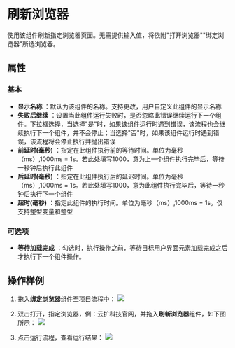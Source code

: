 # 刷新浏览器

使用该组件刷新指定浏览器页面。无需提供输入值，将依附&quot;打开浏览器&quot;&quot;绑定浏览器&quot;所选浏览器。


## 属性
### 基本
- **显示名称** ：默认为该组件的名称。支持更改，用户自定义此组件的显示名称
- **失败后继续** ：设置当此组件运行失败时，是否忽略此错误继续运行下一个组件。下拉框选择，当选择"是"时，如果该组件运行时遇到错误，该流程也会继续执行下一个组件，并不会停止；当选择"否"时，如果该组件运行时遇到错误，该流程将会停止执行并抛出错误
- **前延时(毫秒)** ：指定在此组件执行前的等待时间。单位为毫秒（ms）,1000ms = 1s。若此处填写1000，意为上一个组件执行完毕后，等待一秒钟后执行此组件
- **后延时(毫秒)** ：指定在此组件执行后的延迟时间。单位为毫秒（ms）,1000ms = 1s。若此处填写1000，意为此组件执行完毕后，等待一秒钟后执行下一个组件
- **超时(毫秒)** ：指定此组件的执行时间。单位为毫秒（ms）,1000ms = 1s。仅支持整型变量和整型

### 可选项
- **等待加载完成** ：勾选时，执行操作之前，等待目标用户界面元素加载完成之后才执行下一个组件操作。

## 操作样例

1. 拖入**绑定浏览器**组件至项目流程中：
![](https://docimages.blob.core.chinacloudapi.cn/images/Activities/AttacBrowser20201221.png)

2. 双击打开，指定浏览器，例：云扩科技官网，并拖入**刷新浏览器**组件，如下图所示：
![](https://docimages.blob.core.chinacloudapi.cn/images/Activities/RefreshBrowser20201221.png)

3. 点击运行流程，查看运行结果：
![](https://docimages.blob.core.chinacloudapi.cn/images/Activities/RefreshBrowser2020122102.png)
